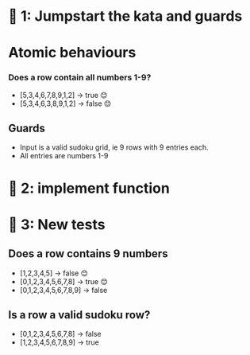 # 🍅 1: Jumpstart the kata and guards

# Atomic behaviours

### Does a row contain all numbers 1-9?

- [5,3,4,6,7,8,9,1,2] -> true 😊
- [5,3,4,6,3,8,9,1,2] -> false 😊

## Guards

- Input is a valid sudoku grid, ie 9 rows with 9 entries each.
- All entries are numbers 1-9

# 🍅 2: implement function 

# 🍅 3: New tests

## Does a row contains 9 numbers

- [1,2,3,4,5] -> false 😊
- [0,1,2,3,4,5,6,7,8] -> true 😊
- [0,1,2,3,4,5,6,7,8,9] -> false

## Is a row a valid sudoku row?

- [0,1,2,3,4,5,6,7,8] -> false
- [1,2,3,4,5,6,7,8,9] -> true